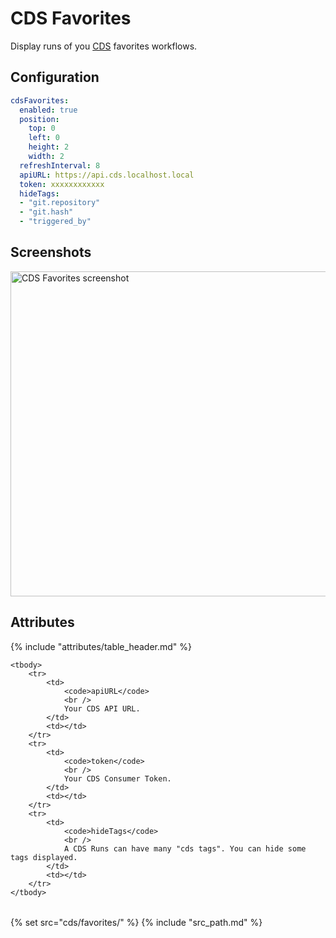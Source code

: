 # CDS Favorites

Display runs of you [CDS](https://ovh.github.io/cds/) favorites workflows.

## Configuration

```yaml
cdsFavorites:
  enabled: true
  position:
    top: 0
    left: 0
    height: 2
    width: 2
  refreshInterval: 8
  apiURL: https://api.cds.localhost.local
  token: xxxxxxxxxxxx
  hideTags:
  - "git.repository"
  - "git.hash"
  - "triggered_by"
```

## Screenshots

<img class="screenshot" src="/assets/modules/cds_favorites.png" width="520" alt="CDS Favorites screenshot" />

## Attributes

<table>
    {% include "attributes/table_header.md" %}

    <tbody>
        <tr>
            <td>
                <code>apiURL</code>
                <br />
                Your CDS API URL.
            </td>
            <td></td>
        </tr>
        <tr>
            <td>
                <code>token</code>
                <br />
                Your CDS Consumer Token.
            </td>
            <td></td>
        </tr>
        <tr>
            <td>
                <code>hideTags</code>
                <br />
                A CDS Runs can have many "cds tags". You can hide some tags displayed.
            </td>
            <td></td>
        </tr>
    </tbody>
</table>

{% set src="cds/favorites/" %}
{% include "src_path.md" %}